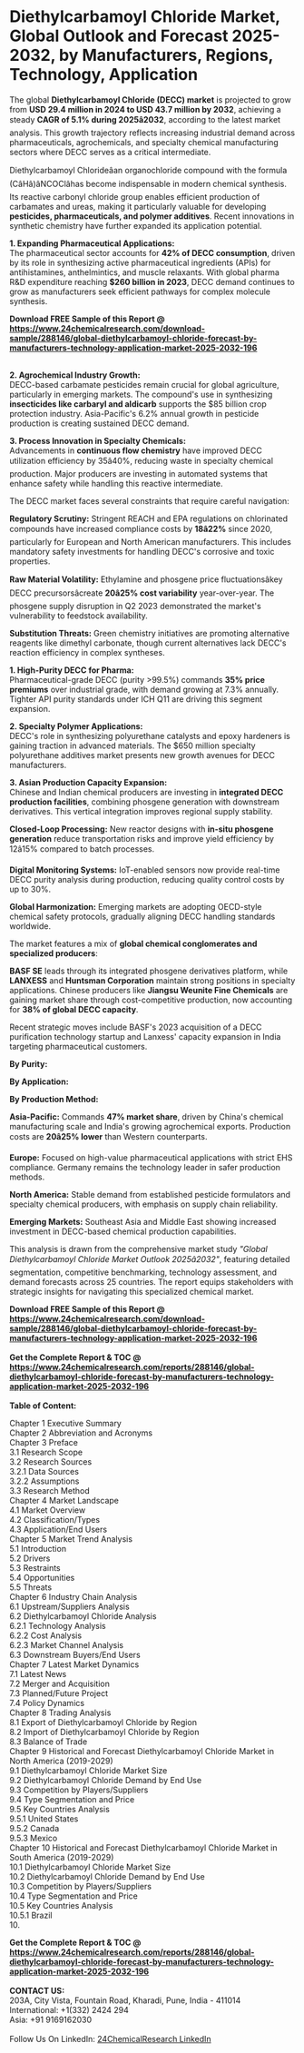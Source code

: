 <h1>Diethylcarbamoyl Chloride Market, Global Outlook and Forecast 2025-2032, by Manufacturers, Regions, Technology, Application</h1><p>The global <strong>Diethylcarbamoyl Chloride (DECC) market</strong> is projected to grow from <strong>USD 29.4 million in 2024 to USD 43.7 million by 2032</strong>, achieving a steady <strong>CAGR of 5.1% during 2025â2032</strong>, according to the latest market analysis. This growth trajectory reflects increasing industrial demand across pharmaceuticals, agrochemicals, and specialty chemical manufacturing sectors where DECC serves as a critical intermediate.</p><p>Diethylcarbamoyl Chlorideâan organochloride compound with the formula (CâHâ)âNCOClâhas become indispensable in modern chemical synthesis. Its reactive carbonyl chloride group enables efficient production of carbamates and ureas, making it particularly valuable for developing <strong>pesticides, pharmaceuticals, and polymer additives</strong>. Recent innovations in synthetic chemistry have further expanded its application potential.</p><p><strong>1. Expanding Pharmaceutical Applications:</strong><br>
The pharmaceutical sector accounts for <strong>42% of DECC consumption</strong>, driven by its role in synthesizing active pharmaceutical ingredients (APIs) for antihistamines, anthelmintics, and muscle relaxants. With global pharma R&amp;D expenditure reaching <strong>$260 billion in 2023</strong>, DECC demand continues to grow as manufacturers seek efficient pathways for complex molecule synthesis.</p><div><b>Download FREE Sample of this Report @ 
            <a href="https://www.24chemicalresearch.com/download-sample/288146/global-diethylcarbamoyl-chloride-forecast-by-manufacturers-technology-application-market-2025-2032-196">
            https://www.24chemicalresearch.com/download-sample/288146/global-diethylcarbamoyl-chloride-forecast-by-manufacturers-technology-application-market-2025-2032-196</a></b></div><br><p><strong>2. Agrochemical Industry Growth:</strong><br>
DECC-based carbamate pesticides remain crucial for global agriculture, particularly in emerging markets. The compound's use in synthesizing <strong>insecticides like carbaryl and aldicarb</strong> supports the $85 billion crop protection industry. Asia-Pacific's 6.2% annual growth in pesticide production is creating sustained DECC demand.</p><p><strong>3. Process Innovation in Specialty Chemicals:</strong><br>
Advancements in <strong>continuous flow chemistry</strong> have improved DECC utilization efficiency by 35â40%, reducing waste in specialty chemical production. Major producers are investing in automated systems that enhance safety while handling this reactive intermediate.</p><p>The DECC market faces several constraints that require careful navigation:</p><p><strong>Regulatory Scrutiny:</strong> Stringent REACH and EPA regulations on chlorinated compounds have increased compliance costs by <strong>18â22%</strong> since 2020, particularly for European and North American manufacturers. This includes mandatory safety investments for handling DECC's corrosive and toxic properties.</p><p><strong>Raw Material Volatility:</strong> Ethylamine and phosgene price fluctuationsâkey DECC precursorsâcreate <strong>20â25% cost variability</strong> year-over-year. The phosgene supply disruption in Q2 2023 demonstrated the market's vulnerability to feedstock availability.</p><p><strong>Substitution Threats:</strong> Green chemistry initiatives are promoting alternative reagents like dimethyl carbonate, though current alternatives lack DECC's reaction efficiency in complex syntheses.</p><p><strong>1. High-Purity DECC for Pharma:</strong><br>
Pharmaceutical-grade DECC (purity &gt;99.5%) commands <strong>35% price premiums</strong> over industrial grade, with demand growing at 7.3% annually. Tighter API purity standards under ICH Q11 are driving this segment expansion.</p><p><strong>2. Specialty Polymer Applications:</strong><br>
DECC's role in synthesizing polyurethane catalysts and epoxy hardeners is gaining traction in advanced materials. The $650 million specialty polyurethane additives market presents new growth avenues for DECC manufacturers.</p><p><strong>3. Asian Production Capacity Expansion:</strong><br>
Chinese and Indian chemical producers are investing in <strong>integrated DECC production facilities</strong>, combining phosgene generation with downstream derivatives. This vertical integration improves regional supply stability.</p><p><strong>Closed-Loop Processing:</strong> New reactor designs with <strong>in-situ phosgene generation</strong> reduce transportation risks and improve yield efficiency by 12â15% compared to batch processes.</p><p><strong>Digital Monitoring Systems:</strong> IoT-enabled sensors now provide real-time DECC purity analysis during production, reducing quality control costs by up to 30%.</p><p><strong>Global Harmonization:</strong> Emerging markets are adopting OECD-style chemical safety protocols, gradually aligning DECC handling standards worldwide.</p><p>The market features a mix of <strong>global chemical conglomerates and specialized producers</strong>:</p><p><strong>BASF SE</strong> leads through its integrated phosgene derivatives platform, while <strong>LANXESS</strong> and <strong>Huntsman Corporation</strong> maintain strong positions in specialty applications. Chinese producers like <strong>Jiangsu Weunite Fine Chemicals</strong> are gaining market share through cost-competitive production, now accounting for <strong>38% of global DECC capacity</strong>.</p><p>Recent strategic moves include BASF's 2023 acquisition of a DECC purification technology startup and Lanxess' capacity expansion in India targeting pharmaceutical customers.</p><p><strong>By Purity:</strong></p><p><strong>By Application:</strong></p><p><strong>By Production Method:</strong></p><p><strong>Asia-Pacific:</strong> Commands <strong>47% market share</strong>, driven by China's chemical manufacturing scale and India's growing agrochemical exports. Production costs are <strong>20â25% lower</strong> than Western counterparts.</p><p><strong>Europe:</strong> Focused on high-value pharmaceutical applications with strict EHS compliance. Germany remains the technology leader in safer production methods.</p><p><strong>North America:</strong> Stable demand from established pesticide formulators and specialty chemical producers, with emphasis on supply chain reliability.</p><p><strong>Emerging Markets:</strong> Southeast Asia and Middle East showing increased investment in DECC-based chemical production capabilities.</p><p>This analysis is drawn from the comprehensive market study <em>"Global Diethylcarbamoyl Chloride Market Outlook 2025â2032"</em>, featuring detailed segmentation, competitive benchmarking, technology assessment, and demand forecasts across 25 countries. The report equips stakeholders with strategic insights for navigating this specialized chemical market.</p><div><b>Download FREE Sample of this Report @ 
            <a href="https://www.24chemicalresearch.com/download-sample/288146/global-diethylcarbamoyl-chloride-forecast-by-manufacturers-technology-application-market-2025-2032-196">
            https://www.24chemicalresearch.com/download-sample/288146/global-diethylcarbamoyl-chloride-forecast-by-manufacturers-technology-application-market-2025-2032-196</a></b></div><br><div><b>Get the Complete Report & TOC @ 
            <a href="https://www.24chemicalresearch.com/reports/288146/global-diethylcarbamoyl-chloride-forecast-by-manufacturers-technology-application-market-2025-2032-196">
            https://www.24chemicalresearch.com/reports/288146/global-diethylcarbamoyl-chloride-forecast-by-manufacturers-technology-application-market-2025-2032-196</a></b></div><br>
            <b>Table of Content:</b><p>Chapter 1 Executive Summary<br />
Chapter 2 Abbreviation and Acronyms<br />
Chapter 3 Preface<br />
3.1 Research Scope<br />
3.2 Research Sources<br />
3.2.1 Data Sources<br />
3.2.2 Assumptions<br />
3.3 Research Method<br />
Chapter 4 Market Landscape<br />
4.1 Market Overview<br />
4.2 Classification/Types<br />
4.3 Application/End Users<br />
Chapter 5 Market Trend Analysis<br />
5.1 Introduction<br />
5.2 Drivers<br />
5.3 Restraints<br />
5.4 Opportunities<br />
5.5 Threats<br />
Chapter 6 Industry Chain Analysis<br />
6.1 Upstream/Suppliers Analysis<br />
6.2 Diethylcarbamoyl Chloride Analysis<br />
6.2.1 Technology Analysis<br />
6.2.2 Cost Analysis<br />
6.2.3 Market Channel Analysis<br />
6.3 Downstream Buyers/End Users<br />
Chapter 7 Latest Market Dynamics<br />
7.1 Latest News<br />
7.2 Merger and Acquisition<br />
7.3 Planned/Future Project<br />
7.4 Policy Dynamics<br />
Chapter 8 Trading Analysis<br />
8.1 Export of Diethylcarbamoyl Chloride by Region<br />
8.2 Import of Diethylcarbamoyl Chloride by Region<br />
8.3 Balance of Trade<br />
Chapter 9 Historical and Forecast Diethylcarbamoyl Chloride Market in North America (2019-2029)<br />
9.1 Diethylcarbamoyl Chloride Market Size<br />
9.2 Diethylcarbamoyl Chloride Demand by End Use<br />
9.3 Competition by Players/Suppliers<br />
9.4 Type Segmentation and Price<br />
9.5 Key Countries Analysis<br />
9.5.1 United States<br />
9.5.2 Canada<br />
9.5.3 Mexico<br />
Chapter 10 Historical and Forecast Diethylcarbamoyl Chloride Market in South America (2019-2029)<br />
10.1 Diethylcarbamoyl Chloride Market Size<br />
10.2 Diethylcarbamoyl Chloride Demand by End Use<br />
10.3 Competition by Players/Suppliers<br />
10.4 Type Segmentation and Price<br />
10.5 Key Countries Analysis<br />
10.5.1 Brazil<br />
10.</p><div><b>Get the Complete Report & TOC @ 
            <a href="https://www.24chemicalresearch.com/reports/288146/global-diethylcarbamoyl-chloride-forecast-by-manufacturers-technology-application-market-2025-2032-196">
            https://www.24chemicalresearch.com/reports/288146/global-diethylcarbamoyl-chloride-forecast-by-manufacturers-technology-application-market-2025-2032-196</a></b></div><br><b>CONTACT US:</b><br>
            203A, City Vista, Fountain Road, Kharadi, Pune, India - 411014<br>
            International: +1(332) 2424 294<br>
            Asia: +91 9169162030 <br><br>
            Follow Us On LinkedIn: <a href="https://www.linkedin.com/company/24chemicalresearch/">24ChemicalResearch LinkedIn</a>